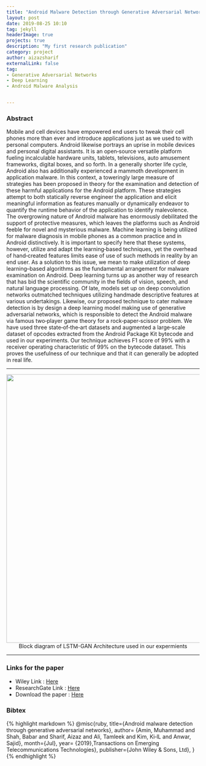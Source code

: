 ```yaml
---
title: "Android Malware Detection through Generative Adversarial Networks"
layout: post
date: 2019-08-25 10:10
tag: jekyll
headerImage: true
projects: true
description: "My first research publication"
category: project
author: aizazsharif
externalLink: false
tag:
- Generative Adversarial Networks
- Deep Learning
- Android Malware Analysis


---
```


### Abstract
Mobile and cell devices have empowered end users to tweak their cell phones more than ever and introduce applications just as we used to with personal computers. Android likewise portrays an uprise in mobile devices and personal digital assistants. It is an open‐source versatile platform fueling incalculable hardware units, tablets, televisions, auto amusement frameworks, digital boxes, and so forth. In a generally shorter life cycle, Android also has additionally experienced a mammoth development in application malware. In this context, a toweringly large measure of strategies has been proposed in theory for the examination and detection of these harmful applications for the Android platform. These strategies attempt to both statically reverse engineer the application and elicit meaningful information as features manually or dynamically endeavor to quantify the runtime behavior of the application to identify malevolence. The overgrowing nature of Android malware has enormously debilitated the support of protective measures, which leaves the platforms such as Android feeble for novel and mysterious malware. Machine learning is being utilized for malware diagnosis in mobile phones as a common practice and in Android distinctively. It is important to specify here that these systems, however, utilize and adapt the learning‐based techniques, yet the overhead of hand‐created features limits ease of use of such methods in reality by an end user. As a solution to this issue, we mean to make utilization of deep learning–based algorithms as the fundamental arrangement for malware examination on Android. Deep learning turns up as another way of research that has bid the scientific community in the fields of vision, speech, and natural language processing. Of late, models set up on deep convolution networks outmatched techniques utilizing handmade descriptive features at various undertakings. Likewise, our proposed technique to cater malware detection is by design a deep learning model making use of generative adversarial networks, which is responsible to detect the Android malware via famous two‐player game theory for a rock‐paper‐scissor problem. We have used three state‐of‐the‐art datasets and augmented a large‐scale dataset of opcodes extracted from the Android Package Kit bytecode and used in our experiments. Our technique achieves F1 score of 99% with a receiver operating characteristic of 99% on the bytecode dataset. This proves the usefulness of our technique and that it can generally be adopted in real life.

---

<center>
<img src="{{site.baseurl}}/assets/img/GANNN.jpg" width="700">
<figcaption class="caption">Block diagram of LSTM-GAN Architecture used in our expermients</figcaption>
</center>

---
### Links for the paper 
- Wiley Link : [Here](https://onlinelibrary.wiley.com/doi/abs/10.1002/ett.3675)
- ResearchGate Link : [Here](https://www.researchgate.net/publication/334479318_Android_malware_detection_through_generative_adversarial_networks?_sg=8rWKXZt9omxHXYyn_4CDh8j5bRgwX_Aap3KFeJTBMP09oeqpNWpsq5vl_5PcSnHMaIFD4zM3PYcrAw._PBE9vktyY4n5aXYzjAuGVW7m3wb9RIiewWtZmwiJmhpAldE0rJ_w5JjSus-HiVwfh2_z3aJNeNnb9zwJgIbqA&_sgd%5Bnc%5D=1&_sgd%5Bncwor%5D=0)
- Download the paper : <a href="../16506963.pdf" download>Here</a>

### Bibtex 

{% highlight markdown %}
@misc{ruby,
  title={Android malware detection through generative adversarial networks},
  author= {Amin, Muhammad and Shah, Babar and Sharif, Aizaz and Ali, Tamleek and Kim, Ki‐lL and Anwar, Sajid},
  month={Jul},
  year= {2019},Transactions on Emerging Telecommunications Technologies}, 
  publisher={John Wiley & Sons, Ltd},
}
{% endhighlight %}
